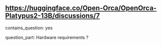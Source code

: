 ## https://huggingface.co/Open-Orca/OpenOrca-Platypus2-13B/discussions/7

contains_question: yes

question_part: Hardware requirements ?